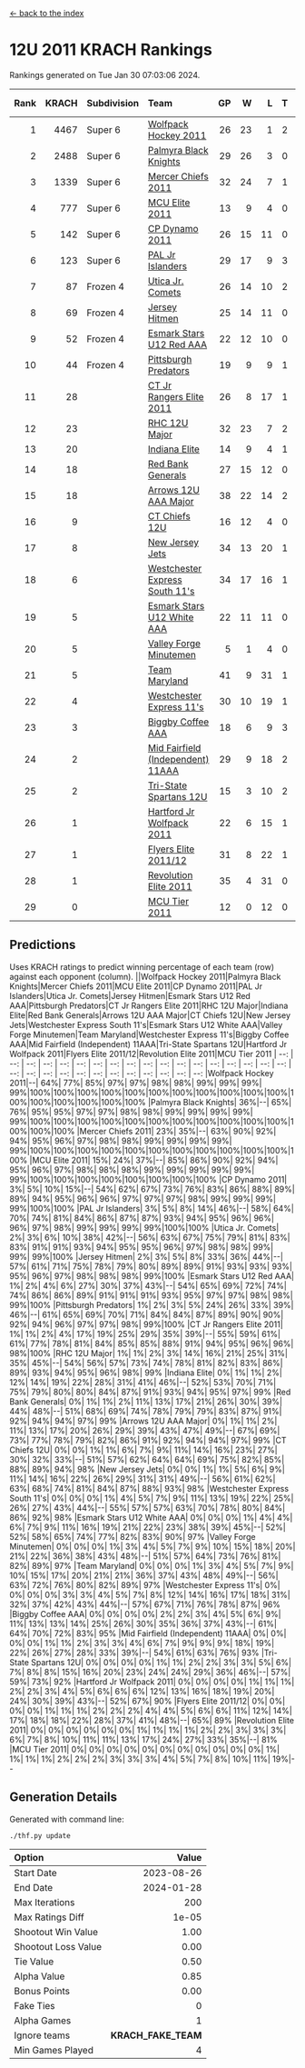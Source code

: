 [<- back to the index](readme.md)
# 12U 2011 KRACH Rankings
Rankings generated on Tue Jan 30 07:03:06 2024.

Rank|KRACH|Subdivision|Team|GP|W|L|T|OTW|OTL|SoS|Exp Wins|Win Diff
---:|---:|:---|:---|---:|---:|---:|---:|---:|---:|---:|---:|---:
1|4467|Super 6|[Wolfpack Hockey 2011](https://gamesheetstats.com/seasons/3664/teams/140937/schedule)|26|23|1|2|0|0|478|24.8|-0.0
2|2488|Super 6|[Palmyra Black Knights](https://gamesheetstats.com/seasons/3664/teams/140949/schedule)|29|26|3|0|1|0|517|26.8|-0.0
3|1339|Super 6|[Mercer Chiefs 2011](https://gamesheetstats.com/seasons/3664/teams/140936/schedule)|32|24|7|1|2|1|952|25.3|-0.0
4|777|Super 6|[MCU Elite 2011](https://gamesheetstats.com/seasons/3664/teams/140929/schedule)|13|9|4|0|3|0|960|9.8|-0.0
5|142|Super 6|[CP Dynamo 2011](https://gamesheetstats.com/seasons/3664/teams/140944/schedule)|26|15|11|0|1|4|703|15.8|-0.0
6|123|Super 6|[PAL Jr Islanders](https://gamesheetstats.com/seasons/3664/teams/140943/schedule)|29|17|9|3|2|0|502|19.3|-0.0
7|87|Frozen 4|[Utica Jr. Comets](https://gamesheetstats.com/seasons/3664/teams/140945/schedule)|26|14|10|2|2|1|651|15.9|0.0
8|69|Frozen 4|[Jersey Hitmen](https://gamesheetstats.com/seasons/3664/teams/140938/schedule)|25|14|11|0|2|1|669|14.9|0.0
9|52|Frozen 4|[Esmark Stars U12 Red AAA](https://gamesheetstats.com/seasons/3664/teams/140951/schedule)|22|12|10|0|2|0|842|12.9|0.0
10|44|Frozen 4|[Pittsburgh Predators](https://gamesheetstats.com/seasons/3664/teams/140950/schedule)|19|9|9|1|0|1|964|10.4|0.0
11|28||[CT Jr Rangers Elite 2011](https://gamesheetstats.com/seasons/3664/teams/140931/schedule)|26|8|17|1|1|1|867|9.4|0.0
12|23||[RHC 12U Major](https://gamesheetstats.com/seasons/3664/teams/140941/schedule)|32|23|7|2|0|1|18|24.9|0.0
13|20||[Indiana Elite](https://gamesheetstats.com/seasons/3664/teams/144353/schedule)|14|9|4|1|1|0|43|10.4|0.0
14|18||[Red Bank Generals](https://gamesheetstats.com/seasons/3664/teams/140940/schedule)|27|15|12|0|1|2|192|15.9|0.0
15|18||[Arrows 12U AAA Major](https://gamesheetstats.com/seasons/3664/teams/140946/schedule)|38|22|14|2|1|1|81|23.9|0.0
16|9||[CT Chiefs 12U](https://gamesheetstats.com/seasons/3664/teams/140934/schedule)|16|12|4|0|1|0|5|12.9|0.0
17|8||[New Jersey Jets](https://gamesheetstats.com/seasons/3664/teams/140939/schedule)|34|13|20|1|2|0|339|14.4|0.0
18|6||[Westchester Express South 11's](https://gamesheetstats.com/seasons/3664/teams/140947/schedule)|34|17|16|1|1|0|59|18.4|0.0
19|5||[Esmark Stars U12 White AAA](https://gamesheetstats.com/seasons/3664/teams/140952/schedule)|22|11|11|0|1|1|11|11.9|0.0
20|5||[Valley Forge Minutemen](https://gamesheetstats.com/seasons/3664/teams/187349/schedule)|5|1|4|0|0|0|433|1.9|0.0
21|5||[Team Maryland](https://gamesheetstats.com/seasons/3664/teams/140954/schedule)|41|9|31|1|0|5|587|10.4|0.0
22|4||[Westchester Express 11's](https://gamesheetstats.com/seasons/3664/teams/140948/schedule)|30|10|19|1|0|3|66|11.4|0.0
23|3||[Biggby Coffee AAA](https://gamesheetstats.com/seasons/3664/teams/144351/schedule)|18|6|9|3|0|0|10|8.4|0.0
24|2||[Mid Fairfield (Independent) 11AAA](https://gamesheetstats.com/seasons/3664/teams/140933/schedule)|29|9|18|2|0|1|13|10.9|0.0
25|2||[Tri-State Spartans 12U](https://gamesheetstats.com/seasons/3664/teams/144352/schedule)|15|3|10|2|0|0|8|4.9|0.0
26|1||[Hartford Jr Wolfpack 2011](https://gamesheetstats.com/seasons/3664/teams/140935/schedule)|22|6|15|1|1|0|8|7.4|0.0
27|1||[Flyers Elite 2011/12](https://gamesheetstats.com/seasons/3664/teams/140942/schedule)|31|8|22|1|0|2|9|9.4|0.0
28|1||[Revolution Elite 2011](https://gamesheetstats.com/seasons/3664/teams/140953/schedule)|35|4|31|0|0|0|9|4.9|0.0
29|0||[MCU Tier 2011](https://gamesheetstats.com/seasons/3664/teams/140932/schedule)|12|0|12|0|0|0|4|0.9|0.0

## Predictions
Uses KRACH ratings to predict winning percentage of each team (row) against each opponent (column).
||Wolfpack Hockey 2011|Palmyra Black Knights|Mercer Chiefs 2011|MCU Elite 2011|CP Dynamo 2011|PAL Jr Islanders|Utica Jr. Comets|Jersey Hitmen|Esmark Stars U12 Red AAA|Pittsburgh Predators|CT Jr Rangers Elite 2011|RHC 12U Major|Indiana Elite|Red Bank Generals|Arrows 12U AAA Major|CT Chiefs 12U|New Jersey Jets|Westchester Express South 11's|Esmark Stars U12 White AAA|Valley Forge Minutemen|Team Maryland|Westchester Express 11's|Biggby Coffee AAA|Mid Fairfield (Independent) 11AAA|Tri-State Spartans 12U|Hartford Jr Wolfpack 2011|Flyers Elite 2011/12|Revolution Elite 2011|MCU Tier 2011
| --: | --: | --: | --: | --: | --: | --: | --: | --: | --: | --: | --: | --: | --: | --: | --: | --: | --: | --: | --: | --: | --: | --: | --: | --: | --: | --: | --: | --: | --: 
|Wolfpack Hockey 2011|--| 64%| 77%| 85%| 97%| 97%| 98%| 98%| 99%| 99%| 99%| 99%|100%|100%|100%|100%|100%|100%|100%|100%|100%|100%|100%|100%|100%|100%|100%|100%|100%
|Palmyra Black Knights| 36%|--| 65%| 76%| 95%| 95%| 97%| 97%| 98%| 98%| 99%| 99%| 99%| 99%| 99%|100%|100%|100%|100%|100%|100%|100%|100%|100%|100%|100%|100%|100%|100%
|Mercer Chiefs 2011| 23%| 35%|--| 63%| 90%| 92%| 94%| 95%| 96%| 97%| 98%| 98%| 99%| 99%| 99%| 99%| 99%|100%|100%|100%|100%|100%|100%|100%|100%|100%|100%|100%|100%
|MCU Elite 2011| 15%| 24%| 37%|--| 85%| 86%| 90%| 92%| 94%| 95%| 96%| 97%| 98%| 98%| 98%| 99%| 99%| 99%| 99%| 99%| 99%|100%|100%|100%|100%|100%|100%|100%|100%
|CP Dynamo 2011|  3%|  5%| 10%| 15%|--| 54%| 62%| 67%| 73%| 76%| 83%| 86%| 88%| 89%| 89%| 94%| 95%| 96%| 96%| 97%| 97%| 97%| 98%| 99%| 99%| 99%| 99%|100%|100%
|PAL Jr Islanders|  3%|  5%|  8%| 14%| 46%|--| 58%| 64%| 70%| 74%| 81%| 84%| 86%| 87%| 87%| 93%| 94%| 95%| 96%| 96%| 96%| 97%| 98%| 99%| 99%| 99%| 99%|100%|100%
|Utica Jr. Comets|  2%|  3%|  6%| 10%| 38%| 42%|--| 56%| 63%| 67%| 75%| 79%| 81%| 83%| 83%| 91%| 91%| 93%| 94%| 95%| 95%| 96%| 97%| 98%| 98%| 99%| 99%| 99%|100%
|Jersey Hitmen|  2%|  3%|  5%|  8%| 33%| 36%| 44%|--| 57%| 61%| 71%| 75%| 78%| 79%| 80%| 89%| 89%| 91%| 93%| 93%| 93%| 95%| 96%| 97%| 98%| 98%| 98%| 99%|100%
|Esmark Stars U12 Red AAA|  1%|  2%|  4%|  6%| 27%| 30%| 37%| 43%|--| 54%| 65%| 69%| 72%| 74%| 74%| 86%| 86%| 89%| 91%| 91%| 91%| 93%| 95%| 97%| 97%| 98%| 98%| 99%|100%
|Pittsburgh Predators|  1%|  2%|  3%|  5%| 24%| 26%| 33%| 39%| 46%|--| 61%| 65%| 69%| 70%| 71%| 84%| 84%| 87%| 89%| 90%| 90%| 92%| 94%| 96%| 97%| 97%| 98%| 99%|100%
|CT Jr Rangers Elite 2011|  1%|  1%|  2%|  4%| 17%| 19%| 25%| 29%| 35%| 39%|--| 55%| 59%| 61%| 61%| 77%| 78%| 81%| 84%| 85%| 85%| 88%| 91%| 94%| 95%| 96%| 96%| 98%|100%
|RHC 12U Major|  1%|  1%|  2%|  3%| 14%| 16%| 21%| 25%| 31%| 35%| 45%|--| 54%| 56%| 57%| 73%| 74%| 78%| 81%| 82%| 83%| 86%| 89%| 93%| 94%| 95%| 96%| 98%| 99%
|Indiana Elite|  0%|  1%|  1%|  2%| 12%| 14%| 19%| 22%| 28%| 31%| 41%| 46%|--| 52%| 53%| 70%| 71%| 75%| 79%| 80%| 80%| 84%| 87%| 91%| 93%| 94%| 95%| 97%| 99%
|Red Bank Generals|  0%|  1%|  1%|  2%| 11%| 13%| 17%| 21%| 26%| 30%| 39%| 44%| 48%|--| 51%| 68%| 69%| 74%| 78%| 79%| 79%| 83%| 87%| 91%| 92%| 94%| 94%| 97%| 99%
|Arrows 12U AAA Major|  0%|  1%|  1%|  2%| 11%| 13%| 17%| 20%| 26%| 29%| 39%| 43%| 47%| 49%|--| 67%| 69%| 73%| 77%| 78%| 79%| 82%| 86%| 91%| 92%| 94%| 94%| 97%| 99%
|CT Chiefs 12U|  0%|  0%|  1%|  1%|  6%|  7%|  9%| 11%| 14%| 16%| 23%| 27%| 30%| 32%| 33%|--| 51%| 57%| 62%| 64%| 64%| 69%| 75%| 82%| 85%| 88%| 89%| 94%| 98%
|New Jersey Jets|  0%|  0%|  1%|  1%|  5%|  6%|  9%| 11%| 14%| 16%| 22%| 26%| 29%| 31%| 31%| 49%|--| 56%| 61%| 62%| 63%| 68%| 74%| 81%| 84%| 87%| 88%| 93%| 98%
|Westchester Express South 11's|  0%|  0%|  0%|  1%|  4%|  5%|  7%|  9%| 11%| 13%| 19%| 22%| 25%| 26%| 27%| 43%| 44%|--| 55%| 57%| 57%| 63%| 70%| 78%| 80%| 84%| 86%| 92%| 98%
|Esmark Stars U12 White AAA|  0%|  0%|  0%|  1%|  4%|  4%|  6%|  7%|  9%| 11%| 16%| 19%| 21%| 22%| 23%| 38%| 39%| 45%|--| 52%| 52%| 58%| 65%| 74%| 77%| 82%| 83%| 90%| 97%
|Valley Forge Minutemen|  0%|  0%|  0%|  1%|  3%|  4%|  5%|  7%|  9%| 10%| 15%| 18%| 20%| 21%| 22%| 36%| 38%| 43%| 48%|--| 51%| 57%| 64%| 73%| 76%| 81%| 82%| 89%| 97%
|Team Maryland|  0%|  0%|  0%|  1%|  3%|  4%|  5%|  7%|  9%| 10%| 15%| 17%| 20%| 21%| 21%| 36%| 37%| 43%| 48%| 49%|--| 56%| 63%| 72%| 76%| 80%| 82%| 89%| 97%
|Westchester Express 11's|  0%|  0%|  0%|  0%|  3%|  3%|  4%|  5%|  7%|  8%| 12%| 14%| 16%| 17%| 18%| 31%| 32%| 37%| 42%| 43%| 44%|--| 57%| 67%| 71%| 76%| 78%| 87%| 96%
|Biggby Coffee AAA|  0%|  0%|  0%|  0%|  2%|  2%|  3%|  4%|  5%|  6%|  9%| 11%| 13%| 13%| 14%| 25%| 26%| 30%| 35%| 36%| 37%| 43%|--| 61%| 64%| 70%| 72%| 83%| 95%
|Mid Fairfield (Independent) 11AAA|  0%|  0%|  0%|  0%|  1%|  1%|  2%|  3%|  3%|  4%|  6%|  7%|  9%|  9%|  9%| 18%| 19%| 22%| 26%| 27%| 28%| 33%| 39%|--| 54%| 61%| 63%| 76%| 93%
|Tri-State Spartans 12U|  0%|  0%|  0%|  0%|  1%|  1%|  2%|  2%|  3%|  3%|  5%|  6%|  7%|  8%|  8%| 15%| 16%| 20%| 23%| 24%| 24%| 29%| 36%| 46%|--| 57%| 59%| 73%| 92%
|Hartford Jr Wolfpack 2011|  0%|  0%|  0%|  0%|  1%|  1%|  1%|  2%|  2%|  3%|  4%|  5%|  6%|  6%|  6%| 12%| 13%| 16%| 18%| 19%| 20%| 24%| 30%| 39%| 43%|--| 52%| 67%| 90%
|Flyers Elite 2011/12|  0%|  0%|  0%|  0%|  1%|  1%|  1%|  2%|  2%|  2%|  4%|  4%|  5%|  6%|  6%| 11%| 12%| 14%| 17%| 18%| 18%| 22%| 28%| 37%| 41%| 48%|--| 65%| 89%
|Revolution Elite 2011|  0%|  0%|  0%|  0%|  0%|  0%|  1%|  1%|  1%|  1%|  2%|  2%|  3%|  3%|  3%|  6%|  7%|  8%| 10%| 11%| 11%| 13%| 17%| 24%| 27%| 33%| 35%|--| 81%
|MCU Tier 2011|  0%|  0%|  0%|  0%|  0%|  0%|  0%|  0%|  0%|  0%|  0%|  1%|  1%|  1%|  1%|  2%|  2%|  2%|  3%|  3%|  3%|  4%|  5%|  7%|  8%| 10%| 11%| 19%|--

## Generation Details

Generated with command line:
```
./thf.py update
```

| Option | Value |
| :----- | ----: |
| Start Date | 2023-08-26 |
| End Date | 2024-01-28 |
| Max Iterations | 200 |
| Max Ratings Diff | 1e-05 |
| Shootout Win Value | 1.00 |
| Shootout Loss Value | 0.00 |
| Tie Value | 0.50 |
| Alpha Value | 0.85 |
| Bonus Points | 0.00 |
| Fake Ties | 0 |
| Alpha Games | 1 |
| Ignore teams | __KRACH_FAKE_TEAM__ |
| Min Games Played | 4 |

